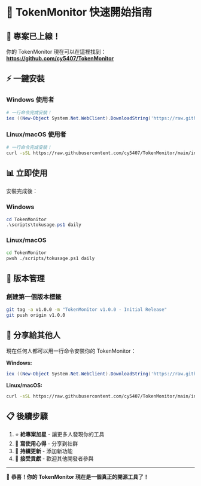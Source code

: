 # 🚀 TokenMonitor 快速開始指南

## 🌟 專案已上線！

你的 TokenMonitor 現在可以在這裡找到：**https://github.com/cy5407/TokenMonitor**

## ⚡ 一鍵安裝

### Windows 使用者

```powershell
# 一行命令完成安裝！
iex ((New-Object System.Net.WebClient).DownloadString('https://raw.githubusercontent.com/cy5407/TokenMonitor/main/quick-install.ps1'))
```

### Linux/macOS 使用者

```bash
# 一行命令完成安裝！
curl -sSL https://raw.githubusercontent.com/cy5407/TokenMonitor/main/install-tokenmonitor.sh | bash -s -- --target-path ./TokenMonitor --mode full
```

## 📊 立即使用

安裝完成後：

### Windows
```powershell
cd TokenMonitor
.\scripts\tokusage.ps1 daily
```

### Linux/macOS
```bash
cd TokenMonitor
pwsh ./scripts/tokusage.ps1 daily
```

## 🎯 版本管理

### 創建第一個版本標籤

```bash
git tag -a v1.0.0 -m "TokenMonitor v1.0.0 - Initial Release"
git push origin v1.0.0
```

## 🌟 分享給其他人

現在任何人都可以用一行命令安裝你的 TokenMonitor：

**Windows:**
```powershell
iex ((New-Object System.Net.WebClient).DownloadString('https://raw.githubusercontent.com/cy5407/TokenMonitor/main/quick-install.ps1'))
```

**Linux/macOS:**
```bash
curl -sSL https://raw.githubusercontent.com/cy5407/TokenMonitor/main/install-tokenmonitor.sh | bash -s -- --target-path ./TokenMonitor --mode full
```

## 📋 後續步驟

1. ⭐ **給專案加星** - 讓更多人發現你的工具
2. 📝 **寫使用心得** - 分享到社群
3. 🔄 **持續更新** - 添加新功能
4. 🤝 **接受貢獻** - 歡迎其他開發者參與

---

🎉 **恭喜！你的 TokenMonitor 現在是一個真正的開源工具了！**